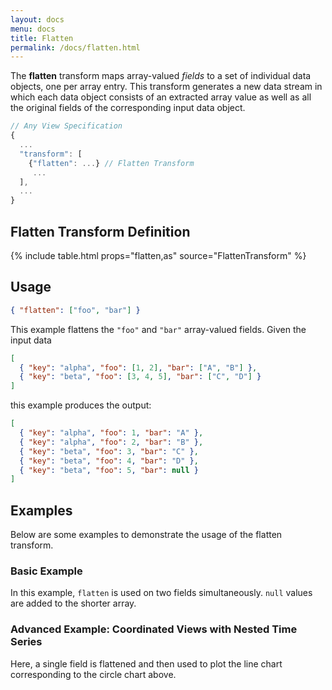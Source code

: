 ```yaml
---
layout: docs
menu: docs
title: Flatten
permalink: /docs/flatten.html
---
```


The **flatten** transform maps array-valued _fields_ to a set of individual data objects, one per array entry. This transform generates a new data stream in which each data object consists of an extracted array value as well as all the original fields of the corresponding input data object.

```js
// Any View Specification
{
  ...
  "transform": [
    {"flatten": ...} // Flatten Transform
     ...
  ],
  ...
}
```

## Flatten Transform Definition

{% include table.html props="flatten,as" source="FlattenTransform" %}

## Usage

```json
{ "flatten": ["foo", "bar"] }
```

This example flattens the `"foo"` and `"bar"` array-valued fields. Given the input data

```json
[
  { "key": "alpha", "foo": [1, 2], "bar": ["A", "B"] },
  { "key": "beta", "foo": [3, 4, 5], "bar": ["C", "D"] }
]
```

this example produces the output:

```json
[
  { "key": "alpha", "foo": 1, "bar": "A" },
  { "key": "alpha", "foo": 2, "bar": "B" },
  { "key": "beta", "foo": 3, "bar": "C" },
  { "key": "beta", "foo": 4, "bar": "D" },
  { "key": "beta", "foo": 5, "bar": null }
]
```

## Examples

Below are some examples to demonstrate the usage of the flatten transform.

### Basic Example

In this example, `flatten` is used on two fields simultaneously. `null` values are added to the shorter array.

<div class="vl-example" data-name="circle_flatten"></div>

### Advanced Example: Coordinated Views with Nested Time Series

Here, a single field is flattened and then used to plot the line chart corresponding to the circle chart above.

<div class="vl-example" data-name="vconcat_flatten"></div>
